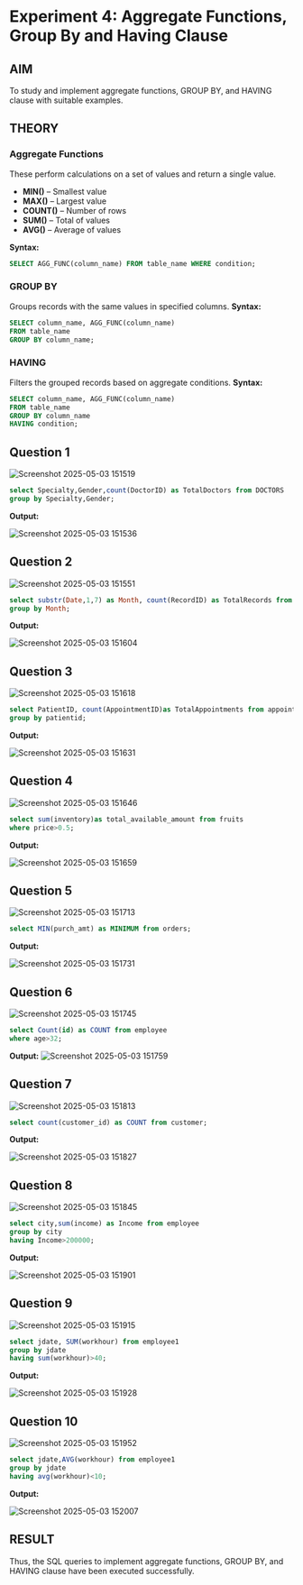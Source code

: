 # Experiment 4: Aggregate Functions, Group By and Having Clause

## AIM
To study and implement aggregate functions, GROUP BY, and HAVING clause with suitable examples.

## THEORY

### Aggregate Functions
These perform calculations on a set of values and return a single value.

- **MIN()** – Smallest value  
- **MAX()** – Largest value  
- **COUNT()** – Number of rows  
- **SUM()** – Total of values  
- **AVG()** – Average of values

**Syntax:**
```sql
SELECT AGG_FUNC(column_name) FROM table_name WHERE condition;
```
### GROUP BY
Groups records with the same values in specified columns.
**Syntax:**
```sql
SELECT column_name, AGG_FUNC(column_name)
FROM table_name
GROUP BY column_name;
```
### HAVING
Filters the grouped records based on aggregate conditions.
**Syntax:**
```sql
SELECT column_name, AGG_FUNC(column_name)
FROM table_name
GROUP BY column_name
HAVING condition;
```

**Question 1**
--
![Screenshot 2025-05-03 151519](https://github.com/user-attachments/assets/87dacc21-1899-4442-bb4f-b64c883b1b8e)

```sql
select Specialty,Gender,count(DoctorID) as TotalDoctors from DOCTORS
group by Specialty,Gender;
```

**Output:**

![Screenshot 2025-05-03 151536](https://github.com/user-attachments/assets/943f5676-8af4-4443-bb63-c1c43d3049f3)


**Question 2**
---
![Screenshot 2025-05-03 151551](https://github.com/user-attachments/assets/90f4a81c-8dc6-409e-a799-413d84f73313)


```sql
select substr(Date,1,7) as Month, count(RecordID) as TotalRecords from medicalrecords
group by Month;
```

**Output:**

![Screenshot 2025-05-03 151604](https://github.com/user-attachments/assets/c59507dc-207f-410e-9402-f4e7e8e8e173)


**Question 3**
---
![Screenshot 2025-05-03 151618](https://github.com/user-attachments/assets/910f0ae7-e131-423b-a473-36ee3e3e7d34)


```sql
select PatientID, count(AppointmentID)as TotalAppointments from appointments
group by patientid;
```

**Output:**

![Screenshot 2025-05-03 151631](https://github.com/user-attachments/assets/de2437b5-f8b4-4478-b3ec-c631d18bbe6e)


**Question 4**
---
![Screenshot 2025-05-03 151646](https://github.com/user-attachments/assets/48a8c353-bf07-4020-8ba5-f5edb6278802)


```sql
select sum(inventory)as total_available_amount from fruits
where price>0.5;
```

**Output:**

![Screenshot 2025-05-03 151659](https://github.com/user-attachments/assets/18350e60-e2d0-4074-b30f-8bf2630955ec)


**Question 5**
---
![Screenshot 2025-05-03 151713](https://github.com/user-attachments/assets/4ff8b806-a7ac-4938-98c5-9b2df858d601)


```sql
select MIN(purch_amt) as MINIMUM from orders;
```

**Output:**

![Screenshot 2025-05-03 151731](https://github.com/user-attachments/assets/04c241db-ef88-4583-ac9a-849d8aaec1ca)


**Question 6**
---
![Screenshot 2025-05-03 151745](https://github.com/user-attachments/assets/23be9808-2263-4ad9-9c13-2fce1be447a4)


```sql
select Count(id) as COUNT from employee
where age>32;
```

**Output:**
![Screenshot 2025-05-03 151759](https://github.com/user-attachments/assets/920e09b6-13a1-42f0-adfa-a98eddc46737)


**Question 7**
---
![Screenshot 2025-05-03 151813](https://github.com/user-attachments/assets/f4059dd1-bbc3-4283-9d42-fae941bdea90)


```sql
select count(customer_id) as COUNT from customer;
```

**Output:**

![Screenshot 2025-05-03 151827](https://github.com/user-attachments/assets/bf1006d8-5cd3-48c6-a627-088a8630a2ba)


**Question 8**
---
![Screenshot 2025-05-03 151845](https://github.com/user-attachments/assets/09a01647-20d1-427c-a967-316b3c997101)

```sql
select city,sum(income) as Income from employee
group by city
having Income>200000;
```

**Output:**

![Screenshot 2025-05-03 151901](https://github.com/user-attachments/assets/f090414c-503a-4011-9862-98670b89faaa)


**Question 9**
---
![Screenshot 2025-05-03 151915](https://github.com/user-attachments/assets/772d1121-9de1-4f19-af6a-38d04c1709ad)


```sql
select jdate, SUM(workhour) from employee1
group by jdate
having sum(workhour)>40;
```

**Output:**

![Screenshot 2025-05-03 151928](https://github.com/user-attachments/assets/4374c9f7-ef63-4c3e-b6fc-37499302db54)


**Question 10**
---
![Screenshot 2025-05-03 151952](https://github.com/user-attachments/assets/8e454306-fcf3-4dfb-95a5-75e9416a45b5)


```sql
select jdate,AVG(workhour) from employee1
group by jdate
having avg(workhour)<10;
```

**Output:**

![Screenshot 2025-05-03 152007](https://github.com/user-attachments/assets/ef07ac1b-8e51-4284-912c-e17d999aba8e)


## RESULT
Thus, the SQL queries to implement aggregate functions, GROUP BY, and HAVING clause have been executed successfully.
